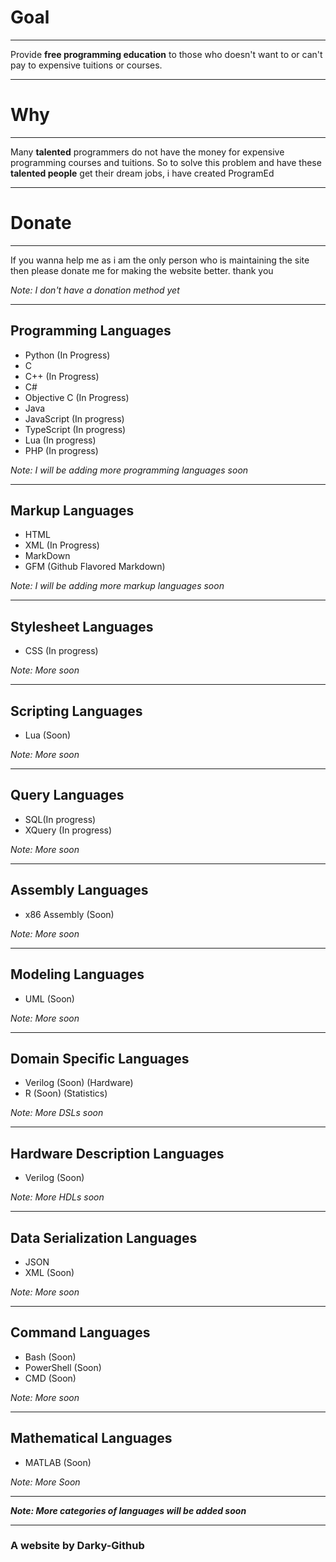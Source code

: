 # Goal
---

Provide **free programming education** to those who doesn't want to or can't pay to expensive tuitions or courses.

---
# Why
---

Many **talented** programmers do not have the money for expensive programming courses and tuitions. So to solve this problem and have these **talented people** get their dream jobs, i have created ProgramEd

---
# Donate 
---

If you wanna help me as i am the only person who is maintaining the site then please donate me for making the website better. thank you

_Note: I don't have a donation method yet_

---
## Programming Languages
- Python (In Progress)
- C
- C++ (In Progress)
- C#
- Objective C (In Progress)
- Java
- JavaScript (In progress)
- TypeScript (In progress)
- Lua (In progress)
- PHP (In progress)

_Note: I will be adding more programming languages soon_

---
## Markup Languages
- HTML
- XML (In Progress)
- MarkDown
- GFM (Github Flavored Markdown)

_Note: I will be adding more markup languages soon_

---
## Stylesheet Languages
- CSS (In progress)

_Note: More soon_

---
## Scripting Languages
- Lua (Soon)

_Note: More soon_

---
## Query Languages
- SQL(In progress)
- XQuery (In progress)

_Note: More soon_

---
## Assembly Languages
- x86 Assembly (Soon)

_Note: More soon_

---
## Modeling Languages 
- UML (Soon)

_Note: More soon_

---
## Domain Specific Languages 
- Verilog (Soon) (Hardware)
- R (Soon) (Statistics)

_Note: More DSLs soon_

---
## Hardware Description Languages
- Verilog (Soon)

_Note: More HDLs soon_

---
## Data Serialization Languages
- JSON
- XML (Soon)

_Note: More soon_

---
## Command Languages
- Bash (Soon)
- PowerShell (Soon)
- CMD (Soon)

_Note: More soon_

---
## Mathematical Languages
- MATLAB (Soon)

_Note: More Soon_

---

*__Note: More categories of languages will be added soon__*

---
### A website by Darky-Github

